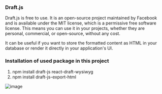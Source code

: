 ### Draft.js

Draft.js is free to use. It is an open-source project maintained by Facebook and is available under the MIT license, which is a permissive free software license. This means you can use it in your projects, whether they are personal, commercial, or open-source, without any cost.

It can be useful if you want to store the formatted content as HTML in your database or render it directly in your application's UI.

### Installation of used package in this project

1.  npm install draft-js react-draft-wysiwyg
2.  npm install draft-js-export-html

![image](https://github.com/krishna-bahadur/text-editor-like-facebook/assets/85353641/bbf5876f-09ec-4d31-a28c-81a406a1ed39)
